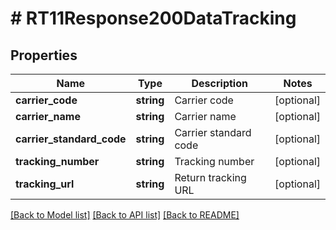 # # RT11Response200DataTracking

## Properties

Name | Type | Description | Notes
------------ | ------------- | ------------- | -------------
**carrier_code** | **string** | Carrier code | [optional]
**carrier_name** | **string** | Carrier name | [optional]
**carrier_standard_code** | **string** | Carrier standard code | [optional]
**tracking_number** | **string** | Tracking number | [optional]
**tracking_url** | **string** | Return tracking URL | [optional]

[[Back to Model list]](../../README.md#models) [[Back to API list]](../../README.md#endpoints) [[Back to README]](../../README.md)
